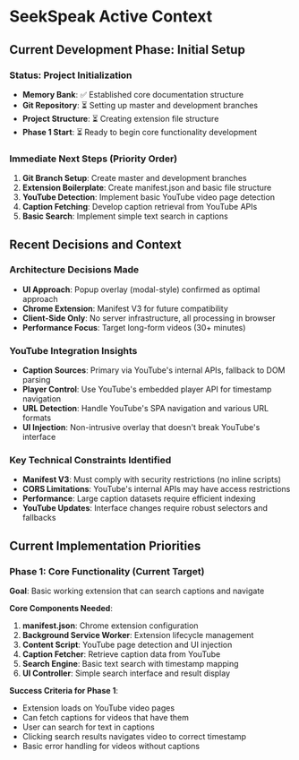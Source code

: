 # SeekSpeak Active Context

## Current Development Phase: Initial Setup

### Status: Project Initialization
- **Memory Bank**: ✅ Established core documentation structure
- **Git Repository**: ⏳ Setting up master and development branches
- **Project Structure**: ⏳ Creating extension file structure
- **Phase 1 Start**: ⏳ Ready to begin core functionality development

### Immediate Next Steps (Priority Order)
1. **Git Branch Setup**: Create master and development branches
2. **Extension Boilerplate**: Create manifest.json and basic file structure
3. **YouTube Detection**: Implement basic YouTube video page detection
4. **Caption Fetching**: Develop caption retrieval from YouTube APIs
5. **Basic Search**: Implement simple text search in captions

## Recent Decisions and Context

### Architecture Decisions Made
- **UI Approach**: Popup overlay (modal-style) confirmed as optimal approach
- **Chrome Extension**: Manifest V3 for future compatibility
- **Client-Side Only**: No server infrastructure, all processing in browser
- **Performance Focus**: Target long-form videos (30+ minutes)

### YouTube Integration Insights
- **Caption Sources**: Primary via YouTube's internal APIs, fallback to DOM parsing
- **Player Control**: Use YouTube's embedded player API for timestamp navigation
- **URL Detection**: Handle YouTube's SPA navigation and various URL formats
- **UI Injection**: Non-intrusive overlay that doesn't break YouTube's interface

### Key Technical Constraints Identified
- **Manifest V3**: Must comply with security restrictions (no inline scripts)
- **CORS Limitations**: YouTube's internal APIs may have access restrictions
- **Performance**: Large caption datasets require efficient indexing
- **YouTube Updates**: Interface changes require robust selectors and fallbacks

## Current Implementation Priorities

### Phase 1: Core Functionality (Current Target)
**Goal**: Basic working extension that can search captions and navigate

**Core Components Needed**:
1. **manifest.json**: Chrome extension configuration
2. **Background Service Worker**: Extension lifecycle management
3. **Content Script**: YouTube page detection and UI injection
4. **Caption Fetcher**: Retrieve caption data from YouTube
5. **Search Engine**: Basic text search with timestamp mapping
6. **UI Controller**: Simple search interface and result display

**Success Criteria for Phase 1**:
- Extension loads on YouTube video pages
- Can fetch captions for videos that have them
- User can search for text in captions
- Clicking search results navigates video to correct timestamp
- Basic error handling for videos without captions
